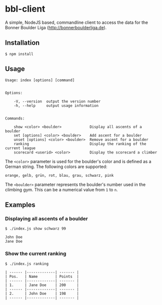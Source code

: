 # bbl-client

A simple, NodeJS based, commandline client to access the data for the Bonner Boulder Liga (http://bonnerboulderliga.de).

## Installation

    $ npm install

## Usage

    Usage: index [options] [command]


    Options:

        -V, --version  output the version number
        -h, --help     output usage information


    Commands:

        show <color> <boulder>             Display all ascents of a boulder
        set [options] <color> <boulder>    Add ascent for a boulder
        unset [options] <color> <boulder>  Remove ascent for a boulder
        ranking                            Display the ranking of the current league
        scorecard <userid> <color>         Display the scorecard a climber

The `<color>` parameter is used for the boulder's color and is defined as a German string. The following colors are supported:

`orange, gelb, grün, rot, blau, grau, schwarz, pink`

The `<boulder>` parameter represents the boulder's number used in the climbing gym. This can be a numerical value from `1` to `n`.

## Examples

### Displaying all ascents of a boulder

    $ ./index.js show schwarz 99

    John Doe
    Jane Doe

### Show the current ranking

    $ ./index.js ranking

    | ------ |-------------| ------- |
    | Pos.   | Name        | Points  |
    | ------ |-------------| ------- |
    | 1.     | Jane Doe    | 200     |   
    | ------ |-------------| ------- |
    | 2.     | John Doe    | 198     |
    | ------ |-------------| ------- |